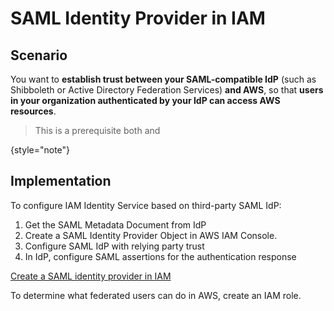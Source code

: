 # SAML Identity Provider in IAM

## Scenario
You want to **establish trust between your SAML-compatible IdP** (such as 
Shibboleth or Active Directory Federation Services) **and AWS**, 
so that **users in your organization authenticated by your IdP can access AWS resources**.

> This is a prerequisite both [](SAML-Federated-Access-to-AWS-Console.md) and [](SAML-Federated-Access-to-AWS-API.md)
> 
{style="note"}

## Implementation

To configure IAM Identity Service based on third-party SAML IdP:

1. Get the SAML Metadata Document from IdP 
2. Create a SAML Identity Provider Object in AWS IAM Console. 
3. Configure SAML IdP with relying party trust 
4. In IdP, configure SAML assertions for the authentication response

[Create a SAML identity provider in IAM](https://docs.aws.amazon.com/IAM/latest/UserGuide/id_roles_providers_create_saml.html)

To determine what federated users can do in AWS, create an IAM role.